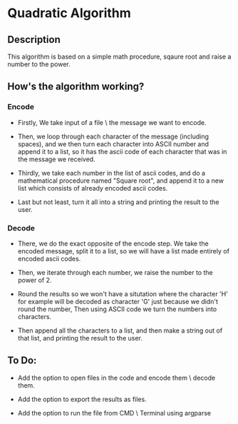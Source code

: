 <h1> Quadratic Algorithm </h1>

<h2> Description </h2>
This algorithm is based on a simple math procedure, sqaure root and raise a number to the power.

<h2>How's the algorithm working?</h2>
<h3> Encode </h3>

 * Firstly, We take input of a file \ the message we want to encode.

 * Then, we loop through each character of the message (including spaces), and we then turn each character into ASCII number and append it to a list, so it has the ascii code of each character that was in the message we received. 

 * Thirdly, we take each number in the list of ascii codes, and do a mathematical procedure named "Square root", and append it to a new list which consists of already encoded ascii codes.

 * Last but not least, turn it all into a string and printing the result to the user. 

<h3> Decode </h3>

 * There, we do the exact opposite of the encode step. We take the encoded message, split it to a list, so we will have a list made entirely of encoded ascii codes.

 * Then, we iterate through each number, we raise the number to the power of 2.

 * Round the results so we won't have a situtation where the character 'H' for example will be decoded as character 'G' just because we didn't round the number, Then using ASCII code we turn the numbers into characters. 

 * Then append all the characters to a list, and then make a string out of that list, and printing the result to the user. 

 <h2> To Do: </h2>

 * Add the option to open files in the code and encode them \ decode them.
 
 * Add the option to export the results as files. 

 * Add the option to run the file from CMD \ Terminal using argparse

